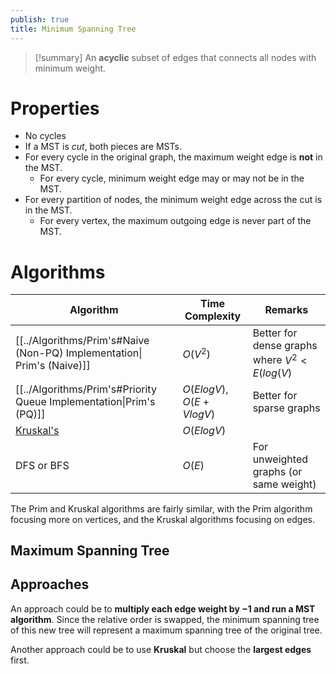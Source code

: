 ```yaml
---
publish: true
title: Minimum Spanning Tree
---
```

> [!summary] An **acyclic** subset of edges that connects all nodes with minimum weight.

# Properties
* No cycles
* If a MST is *cut*, both pieces are MSTs.
* For every cycle in the original graph, the maximum weight edge is **not** in the MST.
	* For every cycle, minimum weight edge may or may not be in the MST.
* For every partition of nodes, the minimum weight edge across the cut is in the MST.
	* For every vertex, the maximum outgoing edge is never part of the MST.
# Algorithms

| Algorithm                                                               | Time Complexity          | Remarks                                      |
| ----------------------------------------------------------------------- | ------------------------ | -------------------------------------------- |
| [[../Algorithms/Prim's#Naive (Non-PQ) Implementation\| Prim's (Naive)]] | $O(V^2)$                 | Better for dense graphs where $V^2<E(log(V)$ |
| [[../Algorithms/Prim's#Priority Queue Implementation\|Prim's (PQ)]]     | $O(ElogV), O(E + VlogV)$ | Better for sparse graphs                     |
| [Kruskal's](../Algorithms/Kruskal's.md)                                 | $O(ElogV)$               |                                              |
| DFS or BFS                                                              | $O(E)$                   | For unweighted graphs (or same weight)       |
The Prim and Kruskal algorithms are fairly similar, with the Prim algorithm focusing more on vertices, and the Kruskal algorithms focusing on edges.
## Maximum Spanning Tree

## Approaches

An approach could be to **multiply each edge weight by $-1$ and run a MST algorithm**. Since the relative order is swapped, the minimum spanning tree of this new tree will represent a maximum spanning tree of the original tree.

Another approach could be to use **Kruskal** but choose the **largest edges** first.
